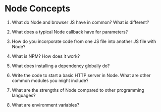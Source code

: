 # Node Concepts

1. What do Node and browser JS have in common? What is different?

2. What does a typical Node callback have for parameters?

3. How do you incorporate code from one JS file into another JS file with Node?

4. What is NPM? How does it work?

5. What does installing a dependency globally do?

6. Write the code to start a basic HTTP server in Node. What are other common modules you might include?

7. What are the strengths of Node compared to other programming languages?

8. What are environment variables?
